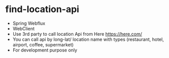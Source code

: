 # find-location-api

- Spring Webflux
- WebClient
- Use 3rd party to call location Api from Here https://here.com/
- You can call api by long-lat/ location name with types (restaurant, hotel, airport, coffee, supermarket)
- For development purpose only
